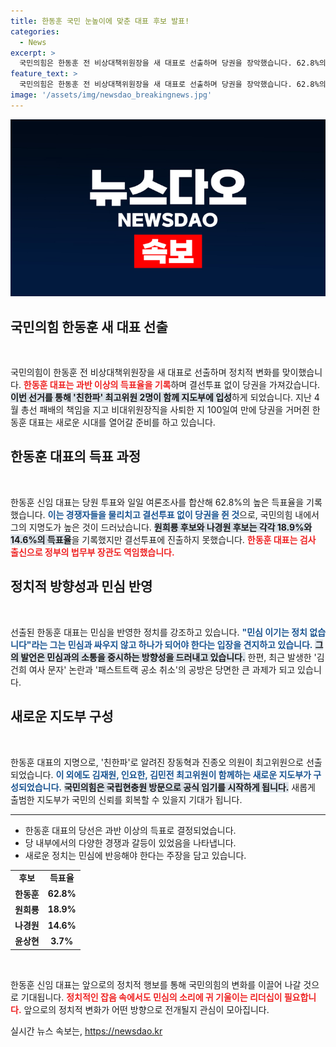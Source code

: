 ```yaml
---
title: 한동훈 국민 눈높이에 맞춘 대표 후보 발표!
categories:
  - News
excerpt: >
  국민의힘은 한동훈 전 비상대책위원장을 새 대표로 선출하며 당권을 장악했습니다. 62.8%의 압도적 득표로 결선투표 없이 당 대표로 나선 그의 리더십이 향후 국면에 어떤 변화를 가져올지 주목됩니다!
feature_text: >
  국민의힘은 한동훈 전 비상대책위원장을 새 대표로 선출하며 당권을 장악했습니다. 62.8%의 압도적 득표로 결선투표 없이 당 대표로 나선 그의 리더십이 향후 국면에 어떤 변화를 가져올지 주목됩니다!
image: '/assets/img/newsdao_breakingnews.jpg'
---
```


<p><img src="/assets/img/newsdao_breakingnews.jpg" alt="ranknews 속보" /></p>

<h2 data-ke-size="size26">국민의힘 한동훈 새 대표 선출</h2>

<p data-ke-size="size16">&nbsp;</p>

<p>국민의힘이 한동훈 전 비상대책위원장을 새 대표로 선출하며 정치적 변화를 맞이했습니다. <b><span style="color: #ee2323;">한동훈 대표는 과반 이상의 득표율을 기록</span></b>하며 결선투표 없이 당권을 가져갔습니다. <b><span style="background-color: #21538527;">이번 선거를 통해 '친한파' 최고위원 2명이 함께 지도부에 입성</span></b>하게 되었습니다. 지난 4월 총선 패배의 책임을 지고 비대위원장직을 사퇴한 지 100일여 만에 당권을 거머쥔 한동훈 대표는 새로운 시대를 열어갈 준비를 하고 있습니다.</p>

<h2 data-ke-size="size26">한동훈 대표의 득표 과정</h2>

<p data-ke-size="size16">&nbsp;</p>

<p>한동훈 신임 대표는 당원 투표와 일일 여론조사를 합산해 62.8%의 높은 득표율을 기록했습니다. <b><span style="color: #1a5490;">이는 경쟁자들을 물리치고 결선투표 없이 당권을 쥔 것</span></b>으로, 국민의힘 내에서 그의 지명도가 높은 것이 드러났습니다. <b><span style="background-color: #21538527;">원희룡 후보와 나경원 후보는 각각 18.9%와 14.6%의 득표율</span></b>을 기록했지만 결선투표에 진출하지 못했습니다. <b><span style="color: #ee2323;">한동훈 대표는 검사 출신으로 정부의 법무부 장관도 역임했습니다.</span></b></p>

<h2 data-ke-size="size26">정치적 방향성과 민심 반영</h2>

<p data-ke-size="size16">&nbsp;</p>

<p>선출된 한동훈 대표는 민심을 반영한 정치를 강조하고 있습니다. <b><span style="color: #1a5490;">"민심 이기는 정치 없습니다"라는 그는 민심과 싸우지 않고 하나가 되어야 한다는 입장을 견지하고 있습니다.</span></b> <b><span style="background-color: #21538527;">그의 발언은 민심과의 소통을 중시하는 방향성을 드러내고 있습니다.</span></b> 한편, 최근 발생한 '김건희 여사 문자' 논란과 '패스트트랙 공소 취소'의 공방은 당면한 큰 과제가 되고 있습니다.</p>

<h2 data-ke-size="size26">새로운 지도부 구성</h2>

<p data-ke-size="size16">&nbsp;</p>

<p>한동훈 대표의 지명으로, '친한파'로 알려진 장동혁과 진종오 의원이 최고위원으로 선출되었습니다. <b><span style="color: #1a5490;">이 외에도 김재원, 인요한, 김민전 최고위원이 함께하는 새로운 지도부가 구성되었습니다.</span></b> <b><span style="background-color: #21538527;">국민의힘은 국립현충원 방문으로 공식 임기를 시작하게 됩니다.</span></b> 새롭게 출범한 지도부가 국민의 신뢰를 회복할 수 있을지 기대가 됩니다.</p>

<hr>

<ul>
    <li>한동훈 대표의 당선은 과반 이상의 득표로 결정되었습니다.</li>
    <li>당 내부에서의 다양한 경쟁과 갈등이 있었음을 나타냅니다.</li>
    <li>새로운 정치는 민심에 반응해야 한다는 주장을 담고 있습니다.</li>
</ul>

<table>
    <tr>
        <td style="text-align: center; height: 17px;"><b>후보</b></td>
        <td style="text-align: center; height: 17px;"><b>득표율</b></td>
    </tr>
    <tr>
        <td style="text-align: center; height: 17px;"><b>한동훈</b></td>
        <td style="text-align: center; height: 17px;"><b>62.8%</b></td>
    </tr>
    <tr>
        <td style="text-align: center; height: 17px;"><b>원희룡</b></td>
        <td style="text-align: center; height: 17px;"><b>18.9%</b></td>
    </tr>
    <tr>
        <td style="text-align: center; height: 17px;"><b>나경원</b></td>
        <td style="text-align: center; height: 17px;"><b>14.6%</b></td>
    </tr>
    <tr>
        <td style="text-align: center; height: 17px;"><b>윤상현</b></td>
        <td style="text-align: center; height: 17px;"><b>3.7%</b></td>
    </tr>
</table>

<p data-ke-size="size16">&nbsp;</p>

<p>한동훈 신임 대표는 앞으로의 정치적 행보를 통해 국민의힘의 변화를 이끌어 나갈 것으로 기대됩니다. <b><span style="color: #ee2323;">정치적인 잡음 속에서도 민심의 소리에 귀 기울이는 리더십이 필요합니다.</span></b>  앞으로의 정치적 변화가 어떤 방향으로 전개될지 관심이 모아집니다.</p>
실시간 뉴스 속보는, <a href="https://newsdao.kr" rel="dofollow">https://newsdao.kr</a>


